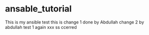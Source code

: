 # ansable_tutorial
This is my ansible test
this is change 1 done by Abdullah
change 2 by abdullah
test 1 again
xxx
ss
ccerred
